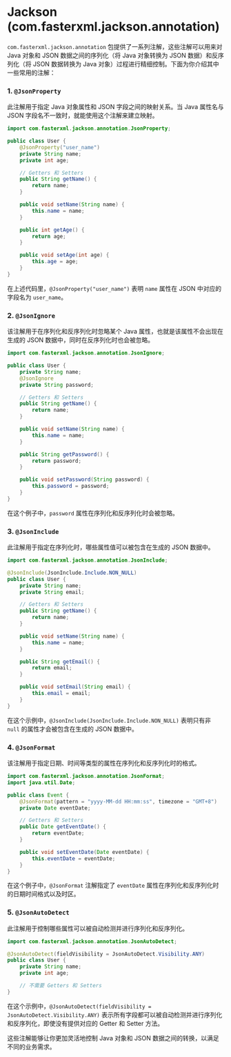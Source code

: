 # Jackson	(com.fasterxml.jackson.annotation)

`com.fasterxml.jackson.annotation` 包提供了一系列注解，这些注解可以用来对 Java 对象和 JSON 数据之间的序列化（将 Java 对象转换为 JSON 数据）和反序列化（将 JSON 数据转换为 Java 对象）过程进行精细控制。下面为你介绍其中一些常用的注解：

### 1. `@JsonProperty`

此注解用于指定 Java 对象属性和 JSON 字段之间的映射关系。当 Java 属性名与 JSON 字段名不一致时，就能使用这个注解来建立映射。

```java
import com.fasterxml.jackson.annotation.JsonProperty;

public class User {
    @JsonProperty("user_name")
    private String name;
    private int age;

    // Getters 和 Setters
    public String getName() {
        return name;
    }

    public void setName(String name) {
        this.name = name;
    }

    public int getAge() {
        return age;
    }

    public void setAge(int age) {
        this.age = age;
    }
}
```



在上述代码里，`@JsonProperty("user_name")` 表明 `name` 属性在 JSON 中对应的字段名为 `user_name`。

### 2. `@JsonIgnore`

该注解用于在序列化和反序列化时忽略某个 Java 属性，也就是该属性不会出现在生成的 JSON 数据中，同时在反序列化时也会被忽略。

```java
import com.fasterxml.jackson.annotation.JsonIgnore;

public class User {
    private String name;
    @JsonIgnore
    private String password;

    // Getters 和 Setters
    public String getName() {
        return name;
    }

    public void setName(String name) {
        this.name = name;
    }

    public String getPassword() {
        return password;
    }

    public void setPassword(String password) {
        this.password = password;
    }
}
```



在这个例子中，`password` 属性在序列化和反序列化时会被忽略。

### 3. `@JsonInclude`

此注解用于指定在序列化时，哪些属性值可以被包含在生成的 JSON 数据中。

```java
import com.fasterxml.jackson.annotation.JsonInclude;

@JsonInclude(JsonInclude.Include.NON_NULL)
public class User {
    private String name;
    private String email;

    // Getters 和 Setters
    public String getName() {
        return name;
    }

    public void setName(String name) {
        this.name = name;
    }

    public String getEmail() {
        return email;
    }

    public void setEmail(String email) {
        this.email = email;
    }
}
```

在这个示例中，`@JsonInclude(JsonInclude.Include.NON_NULL)` 表明只有非 `null` 的属性才会被包含在生成的 JSON 数据中。

### 4. `@JsonFormat`

该注解用于指定日期、时间等类型的属性在序列化和反序列化时的格式。

```java
import com.fasterxml.jackson.annotation.JsonFormat;
import java.util.Date;

public class Event {
    @JsonFormat(pattern = "yyyy-MM-dd HH:mm:ss", timezone = "GMT+8")
    private Date eventDate;

    // Getters 和 Setters
    public Date getEventDate() {
        return eventDate;
    }

    public void setEventDate(Date eventDate) {
        this.eventDate = eventDate;
    }
}
```

在这个例子中，`@JsonFormat` 注解指定了 `eventDate` 属性在序列化和反序列化时的日期时间格式以及时区。

### 5. `@JsonAutoDetect`

此注解用于控制哪些属性可以被自动检测并进行序列化和反序列化。

```java
import com.fasterxml.jackson.annotation.JsonAutoDetect;

@JsonAutoDetect(fieldVisibility = JsonAutoDetect.Visibility.ANY)
public class User {
    private String name;
    private int age;

    // 不需要 Getters 和 Setters
}
```

在这个示例中，`@JsonAutoDetect(fieldVisibility = JsonAutoDetect.Visibility.ANY)` 表示所有字段都可以被自动检测并进行序列化和反序列化，即使没有提供对应的 Getter 和 Setter 方法。



这些注解能够让你更加灵活地控制 Java 对象和 JSON 数据之间的转换，以满足不同的业务需求。